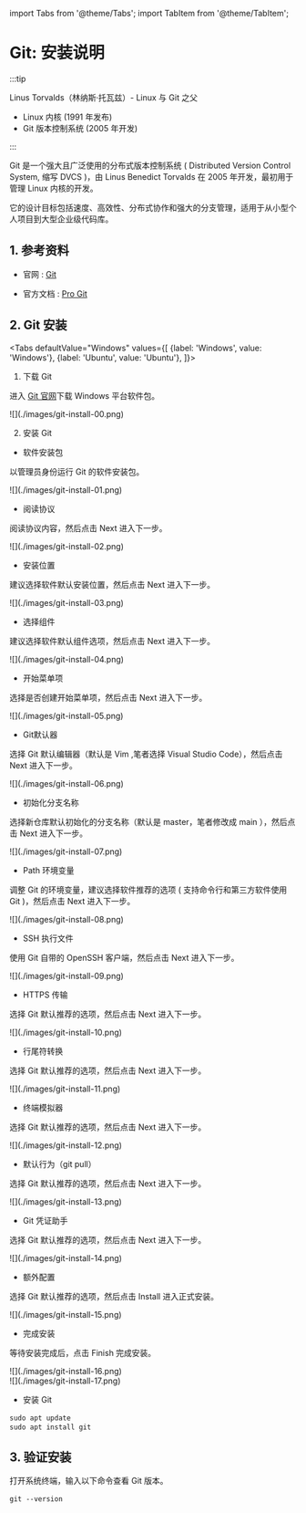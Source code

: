 import Tabs from '@theme/Tabs';
import TabItem from '@theme/TabItem';

# Git: 安装说明

:::tip

Linus Torvalds（林纳斯·托瓦兹）- Linux 与 Git 之父

- Linux 内核 (1991 年发布)
- Git 版本控制系统 (2005 年开发)

:::

Git 是一个强大且广泛使用的分布式版本控制系统 ( Distributed Version Control System, 缩写 DVCS )，由 Linus Benedict Torvalds 在 2005 年开发，最初用于管理 Linux 内核的开发。

它的设计目标包括速度、高效性、分布式协作和强大的分支管理，适用于从小型个人项目到大型企业级代码库。

## 1. 参考资料

- 官网 : [Git](https://git-scm.com/)

- 官方文档 : [Pro Git](https://git-scm.com/book/)

## 2. Git 安装

<Tabs
  defaultValue="Windows"
  values={[
    {label: 'Windows', value: 'Windows'},
    {label: 'Ubuntu', value: 'Ubuntu'},
  ]}>
  <TabItem value="Windows">

 1. 下载 Git

  进入 [Git 官网](https://git-scm.com/downloads)下载 Windows 平台软件包。


  <div style={{textAlign: 'center'}}>
    ![](./images/git-install-00.png)
  </div>

 2. 安装 Git

  - 软件安装包
 
 以管理员身份运行 Git 的软件安装包。

  <div style={{textAlign: 'center'}}>![](./images/git-install-01.png)</div>

  - 阅读协议

  阅读协议内容，然后点击 Next 进入下一步。

  <div style={{textAlign: 'center'}}>![](./images/git-install-02.png)</div>

  - 安装位置

  建议选择软件默认安装位置，然后点击 Next 进入下一步。

  <div style={{textAlign: 'center'}}>![](./images/git-install-03.png)</div>

  - 选择组件

  建议选择软件默认组件选项，然后点击 Next 进入下一步。

  <div style={{textAlign: 'center'}}>![](./images/git-install-04.png)</div>

  - 开始菜单项

  选择是否创建开始菜单项，然后点击 Next 进入下一步。

  <div style={{textAlign: 'center'}}>![](./images/git-install-05.png)</div>

  - Git默认器

  选择 Git 默认编辑器（默认是 Vim ,笔者选择 Visual Studio Code），然后点击 Next 进入下一步。

  <div style={{textAlign: 'center'}}>![](./images/git-install-06.png)</div>

  - 初始化分支名称

  选择新仓库默认初始化的分支名称（默认是 master，笔者修改成 main ），然后点击 Next 进入下一步。

  <div style={{textAlign: 'center'}}>![](./images/git-install-07.png)</div>

  - Path 环境变量

  调整 Git 的环境变量，建议选择软件推荐的选项 ( 支持命令行和第三方软件使用 Git )，然后点击 Next 进入下一步。

  <div style={{textAlign: 'center'}}>![](./images/git-install-08.png)</div>

  - SSH 执行文件

  使用 Git 自带的 OpenSSH 客户端，然后点击 Next 进入下一步。

  <div style={{textAlign: 'center'}}>![](./images/git-install-09.png)</div>

  - HTTPS 传输

  选择 Git 默认推荐的选项，然后点击 Next 进入下一步。

  <div style={{textAlign: 'center'}}>![](./images/git-install-10.png)</div>
  
  - 行尾符转换

  选择 Git 默认推荐的选项，然后点击 Next 进入下一步。

  <div style={{textAlign: 'center'}}>![](./images/git-install-11.png)</div>

  - 终端模拟器

  选择 Git 默认推荐的选项，然后点击 Next 进入下一步。

  <div style={{textAlign: 'center'}}>![](./images/git-install-12.png)</div>

  - 默认行为（git pull）

  选择 Git 默认推荐的选项，然后点击 Next 进入下一步。

  <div style={{textAlign: 'center'}}>![](./images/git-install-13.png)</div>

  - Git 凭证助手

  选择 Git 默认推荐的选项，然后点击 Next 进入下一步。

  <div style={{textAlign: 'center'}}>![](./images/git-install-14.png)</div>

  - 额外配置

  选择 Git 默认推荐的选项，然后点击 Install 进入正式安装。

  <div style={{textAlign: 'center'}}>![](./images/git-install-15.png)</div>

  - 完成安装

  等待安装完成后，点击 Finish 完成安装。

  <div style={{textAlign: 'center'}}>![](./images/git-install-16.png)</div>
  <div style={{textAlign: 'center'}}>![](./images/git-install-17.png)</div>

  </TabItem>

  <TabItem value="Ubuntu">

  - 安装 Git

  ```
  sudo apt update
  sudo apt install git
  ```

  </TabItem>
</Tabs>

## 3. 验证安装

打开系统终端，输入以下命令查看 Git 版本。

  ```
  git --version
  ```